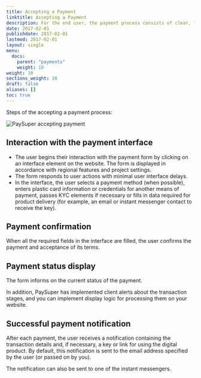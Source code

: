 ```yaml
---
title: Accepting a Payment
linktitle: Accepting a Payment
description: For the end user, the payment process consists of clear, familiar steps, standard for most payment systems.
date: 2017-02-01
publishdate: 2017-02-01
lastmod: 2017-02-01
layout: single
menu:
  docs:
    parent: "payments"
    weight: 10
weight: 10
sections_weight: 10
draft: false
aliases: []
toc: true
---
```


Steps of the accepting a payment process:

![PaySuper accepting payment](/accepting-payment.png)

## Interaction with the payment interface

* The user begins their interaction with the payment form by clicking on an interface element on the website. The form is displayed in accordance with regional features and project settings. 
* The form responds to user actions with minimal user interface delays. 
* In the interface, the user selects a payment method (when possible), enters plastic card information or credentials for another means of payment, passes KYC elements if necessary or fills in data required for product delivery (for example, an email or instant messenger contact to receive the key). 

## Payment confirmation

When all the required fields in the interface are filled, the user confirms the payment and acceptance of its terms. 

## Payment status display

The form informs on the current status of the payment. 

In addition, PaySuper has implemented client alerts about the transaction stages, and you can implement display logic for processing them on your website. 

## Successful payment notification

After each payment, the user receives a notification containing the transaction details and, if necessary, a key or link for using the digital product. By default, this notification is sent to the email address specified by the user (or passed on by you). 

The notification can also be sent to one of the instant messengers.
